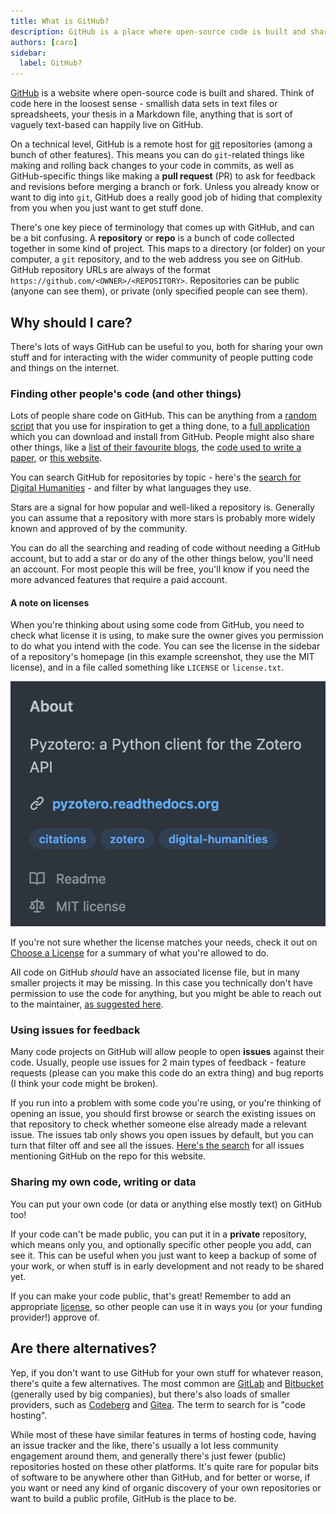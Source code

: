 ```yaml
---
title: What is GitHub?
description: GitHub is a place where open-source code is built and shared
authors: [caro]
sidebar:
  label: GitHub?
---
```


[GitHub](https://github.com) is a website where open-source code is built and shared.
Think of code here in the loosest sense -
smallish data sets in text files or spreadsheets,
your thesis in a Markdown file,
anything that is sort of vaguely text-based can happily live on GitHub.

On a technical level, GitHub is a remote host for [git](https://git-scm.com/book/) repositories (among a bunch of other features). 
This means you can do `git`-related things like making and rolling back changes to your code in commits,
as well as GitHub-specific things 
like making a **pull request** (PR) to ask for feedback and revisions before merging a branch or fork.
Unless you already know or want to dig into `git`,
GitHub does a really good job of hiding that complexity from you when you just want to get stuff done.

There's one key piece of terminology that comes up with GitHub, and can be a bit confusing.
A **repository** or **repo** is a bunch of code collected together in some kind of project.
This maps to a directory (or folder) on your computer, 
a `git` repository, and to the web address you see on GitHub. 
GitHub repository URLs are always of the format `https://github.com/<OWNER>/<REPOSITORY>`.
Repositories can be public (anyone can see them),
or private (only specified people can see them).

## Why should I care?

There's lots of ways GitHub can be useful to you,
both for sharing your own stuff
and for interacting with the wider community of people putting code and things on the internet.

### Finding other people's code (and other things)

Lots of people share code on GitHub.
This can be anything from a [random script](https://github.com/caro401/raycast-commands) that you use for inspiration to get a thing done,
to a [full application](https://github.com/tropy/tropy) which you can download and install from GitHub.
People might also share other things,
like a [list of their favourite blogs](https://github.com/simevidas/web-dev-feeds),
the [code used to write a paper](https://github.com/0x454447415244/HandwritingRecognitionSystem),
or [this website](https://github.com/codexfelis/oratio).

You can search GitHub for repositories by topic -
here's the [search for Digital Humanities](https://github.com/topics/digital-humanities) -
and filter by what languages they use.

Stars are a signal for how popular and well-liked a repository is.
Generally you can assume that a repository with more stars is probably more widely known and approved of by the community.

You can do all the searching and reading of code without needing a GitHub account,
but to add a star or do any of the other things below, you'll need an account.
For most people this will be free,
you'll know if you need the more advanced features that require a paid account.

#### A note on licenses

When you're thinking about using some code from GitHub,
you need to check what license it is using,
to make sure the owner gives you permission to do what you intend with the code.
You can see the license in the sidebar of a repository's homepage
(in this example screenshot, they use the MIT license),
and in a file called something like `LICENSE` or `license.txt`.

![Screenshot of the right sidebar of a repository on GitHub, showing that the project uses the MIT license](./license.png)

If you're not sure whether the license matches your needs,
check it out on [Choose a License](https://choosealicense.com/licenses/) for a summary of what you're allowed to do.

All code on GitHub _should_ have an associated license file,
but in many smaller projects it may be missing.
In this case you technically don't have permission to use the code for anything,
but you might be able to reach out to the maintainer, [as suggested here](https://choosealicense.com/no-permission/).

### Using issues for feedback

Many code projects on GitHub will allow people to open **issues** against their code.
Usually, people use issues for 2 main types of feedback -
feature requests (please can you make this code do an extra thing)
and bug reports (I think your code might be broken).

If you run into a problem with some code you're using,
or you're thinking of opening an issue,
you should first browse or search the existing issues on that repository to check whether someone else already made a relevant issue.
The issues tab only shows you open issues by default,
but you can turn that filter off and see all the issues.
[Here's the search](https://github.com/codexfelis/oratio/issues?q=is%3Aissue+github) for all issues mentioning GitHub on the repo for this website.

### Sharing my own code, writing or data

You can put your own code (or data or anything else mostly text) on GitHub too!

If your code can't be made public, you can put it in a **private** repository,
which means only you, and optionally specific other people you add, can see it.
This can be useful when you just want to keep a backup of some of your work,
or when stuff is in early development and not ready to be shared yet.

If you can make your code public, that's great!
Remember to add an appropriate [license](#a-note-on-licenses),
so other people can use it in ways you (or your funding provider!) approve of.

## Are there alternatives?

Yep, if you don't want to use GitHub for your own stuff for whatever reason,
there's quite a few alternatives.
The most common are [GitLab](https://about.gitlab.com/) and [Bitbucket](https://bitbucket.org/product) (generally used by big companies),
but there's also loads of smaller providers,
such as [Codeberg](https://codeberg.org/) and [Gitea](https://about.gitea.com/).
The term to search for is "code hosting".

While most of these have similar features in terms of hosting code, having an issue tracker and the like,
there's usually a lot less community engagement around them,
and generally there's just fewer (public) repositories hosted on these other platforms.
It's quite rare for popular bits of software to be anywhere other than GitHub,
and for better or worse,
if you want or need any kind of organic discovery of your own repositories or want to build a public profile,
GitHub is the place to be.
